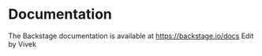 # Documentation

The Backstage documentation is available at https://backstage.io/docs
Edit by Vivek
